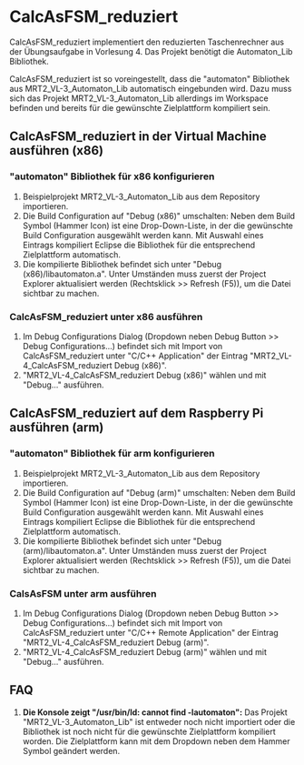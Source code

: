 # CalcAsFSM_reduziert
CalcAsFSM_reduziert implementiert den reduzierten Taschenrechner aus der Übungsaufgabe in Vorlesung 4. Das Projekt benötigt die Automaton_Lib Bibliothek.

CalcAsFSM_reduziert ist so voreingestellt, dass die "automaton" Bibliothek aus MRT2_VL-3_Automaton_Lib automatisch eingebunden wird. Dazu muss sich das Projekt MRT2_VL-3_Automaton_Lib allerdings im Workspace befinden und bereits für die gewünschte Zielplattform kompiliert sein.

## CalcAsFSM_reduziert in der Virtual Machine ausführen (x86)

### "automaton" Bibliothek für x86 konfigurieren

1. Beispielprojekt MRT2_VL-3_Automaton_Lib aus dem Repository importieren.
2. Die Build Configuration auf "Debug (x86)" umschalten: Neben dem Build Symbol (Hammer Icon) ist eine Drop-Down-Liste, in der die gewünschte Build Configuration ausgewählt werden kann. Mit Auswahl eines Eintrags kompiliert Eclipse die Bibliothek für die entsprechend Zielplattform automatisch.
3. Die kompilierte Bibliothek befindet sich unter "Debug (x86)/libautomaton.a". Unter Umständen muss zuerst der Project Explorer aktualisiert werden (Rechtsklick >> Refresh (F5)), um die Datei sichtbar zu machen.

### CalcAsFSM_reduziert unter x86 ausführen

1. Im Debug Configurations Dialog (Dropdown neben Debug Button >> Debug Configurations...) befindet sich mit Import von CalcAsFSM_reduziert unter "C/C++ Application" der Eintrag "MRT2_VL-4_CalcAsFSM_reduziert Debug (x86)". 
2. "MRT2_VL-4_CalcAsFSM_reduziert Debug (x86)" wählen und mit "Debug..." ausführen.

## CalcAsFSM_reduziert auf dem Raspberry Pi ausführen (arm)

### "automaton" Bibliothek für arm konfigurieren

1. Beispielprojekt MRT2_VL-3_Automaton_Lib aus dem Repository importieren.
2. Die Build Configuration auf "Debug (arm)" umschalten: Neben dem Build Symbol (Hammer Icon) ist eine Drop-Down-Liste, in der die gewünschte Build Configuration ausgewählt werden kann. Mit Auswahl eines Eintrags kompiliert Eclipse die Bibliothek für die entsprechend Zielplattform automatisch.
3. Die kompilierte Bibliothek befindet sich unter "Debug (arm)/libautomaton.a". Unter Umständen muss zuerst der Project Explorer aktualisiert werden (Rechtsklick >> Refresh (F5)), um die Datei sichtbar zu machen.

### CalsAsFSM unter arm ausführen

1. Im Debug Configurations Dialog (Dropdown neben Debug Button >> Debug Configurations...) befindet sich mit Import von CalcAsFSM_reduziert unter "C/C++ Remote Application" der Eintrag "MRT2_VL-4_CalcAsFSM_reduziert Debug (arm)". 
2. "MRT2_VL-4_CalcAsFSM_reduziert Debug (arm)" wählen und mit "Debug..." ausführen.

## FAQ

1. **Die Konsole zeigt "/usr/bin/ld: cannot find -lautomaton":** Das Projekt "MRT2_VL-3_Automaton_Lib" ist entweder noch nicht importiert oder die Bibliothek ist noch nicht für die gewünschte Zielplattform kompiliert worden. Die Zielplattform kann mit dem Dropdown neben dem Hammer Symbol geändert werden.
